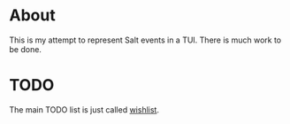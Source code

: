 About
=====

This is my attempt to represent Salt events in a TUI.
There is much work to be done.

TODO
====

The main TODO list is just called [wishlist](https://github.com/jettero/salt-urwid-events/projects/1).

